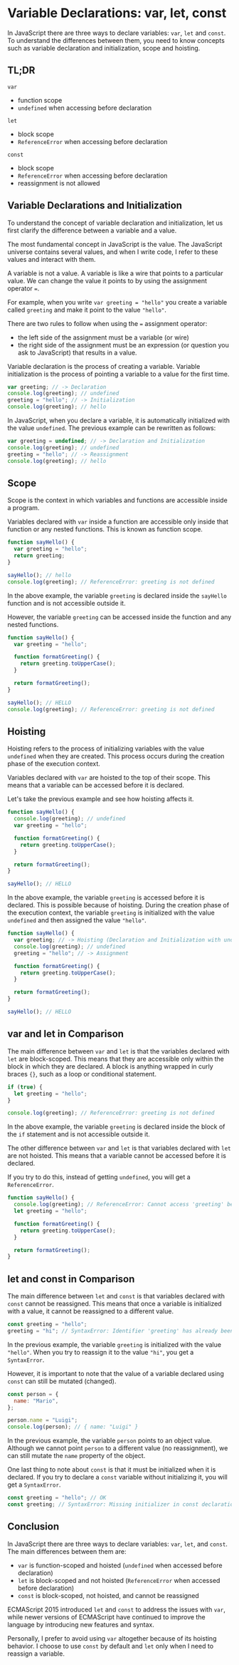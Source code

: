 # Variable Declarations: var, let, const

In JavaScript there are three ways to declare variables: `var`, `let` and `const`. To understand the differences between them, you need to know concepts such as variable declaration and initialization, scope and hoisting.

## TL;DR

`var`

- function scope
- `undefined` when accessing before declaration

`let`

- block scope
- `ReferenceError` when accessing before declaration

`const`

- block scope
- `ReferenceError` when accessing before declaration
- reassignment is not allowed

## Variable Declarations and Initialization

To understand the concept of variable declaration and initialization, let us first clarify the difference between a variable and a value.

The most fundamental concept in JavaScript is the value. The JavaScript universe contains several values, and when I write code, I refer to these values and interact with them.

A variable is not a value. A variable is like a wire that points to a particular value. We can change the value it points to by using the assignment operator `=`.

For example, when you write `var greeting = "hello"` you create a variable called `greeting` and make it point to the value `"hello"`.

There are two rules to follow when using the `=` assignment operator:

- the left side of the assignment must be a variable (or wire)
- the right side of the assignment must be an expression (or question you ask to JavaScript) that results in a value.

Variable declaration is the process of creating a variable. Variable initialization is the process of pointing a variable to a value for the first time.

```js
var greeting; // -> Declaration
console.log(greeting); // undefined
greeting = "hello"; // -> Initialization
console.log(greeting); // hello
```

In JavaScript, when you declare a variable, it is automatically initialized with the value `undefined`. The previous example can be rewritten as follows:

```js
var greeting = undefined; // -> Declaration and Initialization
console.log(greeting); // undefined
greeting = "hello"; // -> Reassignment
console.log(greeting); // hello
```

## Scope

Scope is the context in which variables and functions are accessible inside a program.

Variables declared with `var` inside a function are accessible only inside that function or any nested functions. This is known as function scope.

```js
function sayHello() {
  var greeting = "hello";
  return greeting;
}

sayHello(); // hello
console.log(greeting); // ReferenceError: greeting is not defined
```

In the above example, the variable `greeting` is declared inside the `sayHello` function and is not accessible outside it.

However, the variable `greeting` can be accessed inside the function and any nested functions.

```js
function sayHello() {
  var greeting = "hello";

  function formatGreeting() {
    return greeting.toUpperCase();
  }

  return formatGreeting();
}

sayHello(); // HELLO
console.log(greeting); // ReferenceError: greeting is not defined
```

## Hoisting

Hoisting refers to the process of initializing variables with the value `undefined` when they are created. This process occurs during the creation phase of the execution context.

Variables declared with `var` are hoisted to the top of their scope. This means that a variable can be accessed before it is declared.

Let's take the previous example and see how hoisting affects it.

```js
function sayHello() {
  console.log(greeting); // undefined
  var greeting = "hello";

  function formatGreeting() {
    return greeting.toUpperCase();
  }

  return formatGreeting();
}

sayHello(); // HELLO
```

In the above example, the variable `greeting` is accessed before it is declared. This is possible because of hoisting. During the creation phase of the execution context, the variable `greeting` is initialized with the value `undefined` and then assigned the value `"hello"`.

```js
function sayHello() {
  var greeting; // -> Hoisting (Declaration and Initialization with undefined)
  console.log(greeting); // undefined
  greeting = "hello"; // -> Assignment

  function formatGreeting() {
    return greeting.toUpperCase();
  }

  return formatGreeting();
}

sayHello(); // HELLO
```

## var and let in Comparison

The main difference between `var` and `let` is that the variables declared with `let` are block-scoped. This means that they are accessible only within the block in which they are declared. A block is anything wrapped in curly braces `{}`, such as a loop or conditional statement.

```js
if (true) {
  let greeting = "hello";
}

console.log(greeting); // ReferenceError: greeting is not defined
```

In the above example, the variable `greeting` is declared inside the block of the `if` statement and is not accessible outside it.

The other difference between `var` and `let` is that variables declared with `let` are not hoisted. This means that a variable cannot be accessed before it is declared.

If you try to do this, instead of getting `undefined`, you will get a `ReferenceError`.

```js
function sayHello() {
  console.log(greeting); // ReferenceError: Cannot access 'greeting' before initialization
  let greeting = "hello";

  function formatGreeting() {
    return greeting.toUpperCase();
  }

  return formatGreeting();
}
```

## let and const in Comparison

The main difference between `let` and `const` is that variables declared with `const` cannot be reassigned. This means that once a variable is initialized with a value, it cannot be reassigned to a different value.

```js
const greeting = "hello";
greeting = "hi"; // SyntaxError: Identifier 'greeting' has already been declared
```

In the previous example, the variable `greeting` is initialized with the value `"hello"`. When you try to reassign it to the value `"hi"`, you get a `SyntaxError`.

However, it is important to note that the value of a variable declared using `const` can still be mutated (changed).

```js
const person = {
  name: "Mario",
};

person.name = "Luigi";
console.log(person); // { name: "Luigi" }
```

In the previous example, the variable `person` points to an object value. Although we cannot point `person` to a different value (no reassignment), we can still mutate the `name` property of the object.

One last thing to note about `const` is that it must be initialized when it is declared. If you try to declare a `const` variable without initializing it, you will get a `SyntaxError`.

```js
const greeting = "hello"; // OK
const greeting; // SyntaxError: Missing initializer in const declaration
```

## Conclusion

In JavaScript there are three ways to declare variables: `var`, `let`, and `const`. The main differences between them are:

- `var` is function-scoped and hoisted (`undefined` when accessed before declaration)
- `let` is block-scoped and not hoisted (`ReferenceError` when accessed before declaration)
- `const` is block-scoped, not hoisted, and cannot be reassigned

ECMAScript 2015 introduced `let` and `const` to address the issues with `var`, while newer versions of ECMAScript have continued to improve the language by introducing new features and syntax.

Personally, I prefer to avoid using `var` altogether because of its hoisting behavior. I choose to use `const` by default and `let` only when I need to reassign a variable.
